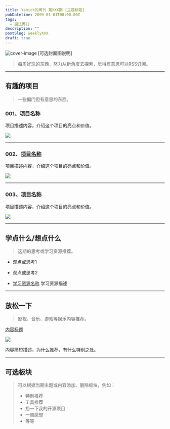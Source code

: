 ```yaml
---
title: Yanick的周刊 第XXX期 [主题标题]
pubDatetime: 2099-01-01T08:00:00Z
tags:
  - 魔法周刊
description: ""
postSlug: weeklyXXX
draft: true
---
```


<!-- 注意：使用此模板时，请更新以下内容：
1. 标题中的"第XXX期"和"[主题标题]"
2. pubDatetime的日期，格式为：YYYY-MM-DDT08:00:00Z
3. postSlug更新为weeklyXXX，其中XXX是期数
4. 将draft: true改为draft: false或删除该行
-->

![cover-image](图片链接)
[可选封面图说明]

> 每周好玩的东西，努力从新角度去探索，觉得有意思可以RSS订阅。

---

## 有趣的项目

> 一些偏门但有意思的东西。

### 001、[项目名称](项目链接)

项目描述内容，介绍这个项目的亮点和价值。

![](图片链接)

---

### 002、[项目名称](项目链接)

项目描述内容，介绍这个项目的亮点和价值。

![](图片链接)

---

### 003、[项目名称](项目链接)

项目描述内容，介绍这个项目的亮点和价值。

![](图片链接)

---

## 学点什么/想点什么

> 这期的思考或学习资源推荐。

- 观点或思考1

- 观点或思考2

- [学习资源名称](学习资源链接)
  学习资源描述

---

## 放松一下

> 影视、音乐、游戏等娱乐内容推荐。

[内容标题](内容链接)

![](图片链接)

内容简短描述，为什么推荐，有什么特别之处。

---

## 可选板块

> 可以根据当期主题或内容添加、删除板块，例如：
> - 特别推荐
> - 工具推荐
> - 捞一下我的开源项目
> - 一周感想
> - 等等 